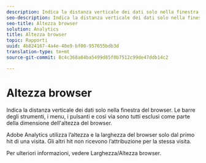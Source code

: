```yaml
---
description: Indica la distanza verticale dei dati solo nella finestra del browser. Le barre degli strumenti, i menu, i pulsanti e così via sono tutti esclusi come parte della dimensione dell'altezza del browser.
seo-description: Indica la distanza verticale dei dati solo nella finestra del browser. Le barre degli strumenti, i menu, i pulsanti e così via sono tutti esclusi come parte della dimensione dell'altezza del browser.
seo-title: Altezza browser
solution: Analytics
title: Altezza browser
topic: Rapporti
uuid: 4b824167-4a4e-40e9-bf00-957655bdb3d
translation-type: tm+mt
source-git-commit: 8c4c368a84ba5499d85f0b7512c99de47ddb14c2

---
```



# Altezza browser

Indica la distanza verticale dei dati solo nella finestra del browser. Le barre degli strumenti, i menu, i pulsanti e così via sono tutti esclusi come parte della dimensione dell'altezza del browser.

Adobe Analytics utilizza l’altezza e la larghezza del browser solo dal primo hit di una visita. Gli altri hit non ricevono l’attribuzione per la stessa visita.

Per ulteriori informazioni, vedere Larghezza/Altezza [](/help/components/c-variables/dimensionslist/browser-width.md)browser.
